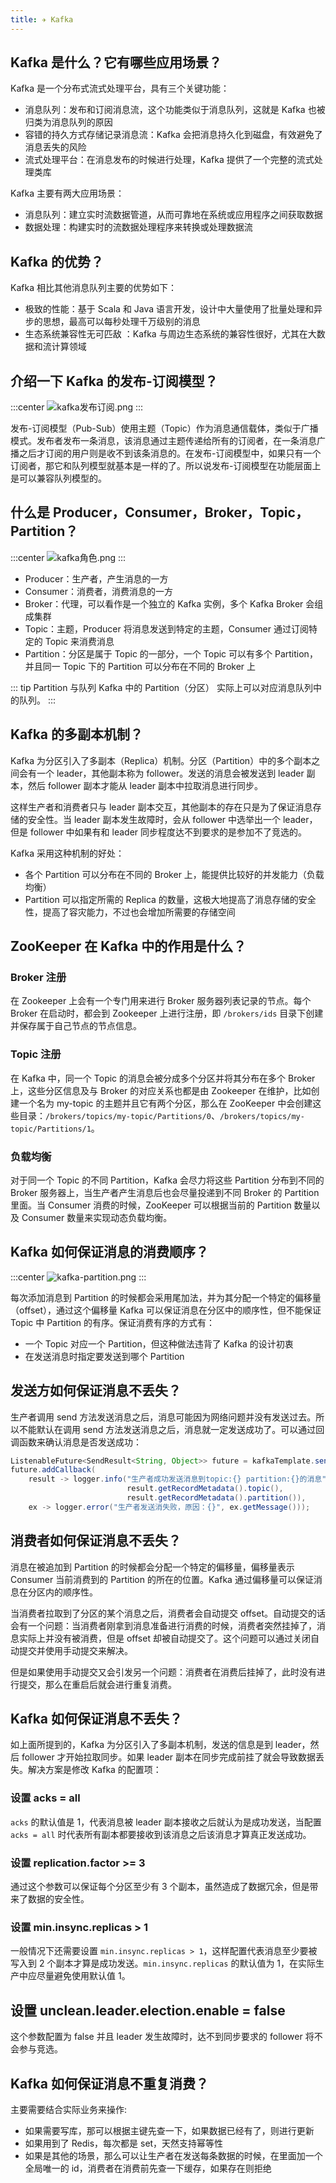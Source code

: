 ```yaml
---
title: ✈️ Kafka
---
```


## Kafka 是什么？它有哪些应用场景？

Kafka 是一个分布式流式处理平台，具有三个关键功能：

- 消息队列：发布和订阅消息流，这个功能类似于消息队列，这就是 Kafka 也被归类为消息队列的原因
- 容错的持久方式存储记录消息流：Kafka 会把消息持久化到磁盘，有效避免了消息丢失的风险
- 流式处理平台：在消息发布的时候进行处理，Kafka 提供了一个完整的流式处理类库

Kafka 主要有两大应用场景：

- 消息队列：建立实时流数据管道，从而可靠地在系统或应用程序之间获取数据
- 数据处理：构建实时的流数据处理程序来转换或处理数据流

## Kafka 的优势？

Kafka 相比其他消息队列主要的优势如下：

- 极致的性能：基于 Scala 和 Java 语言开发，设计中大量使用了批量处理和异步的思想，最高可以每秒处理千万级别的消息
- 生态系统兼容性无可匹敌 ：Kafka 与周边生态系统的兼容性很好，尤其在大数据和流计算领域

## 介绍一下 Kafka 的发布-订阅模型？

:::center
![kafka发布订阅.png](https://i.loli.net/2021/08/01/Vg5CxKd7vTAR9hz.png)
:::

发布-订阅模型（Pub-Sub）使用主题（Topic）作为消息通信载体，类似于广播模式。发布者发布一条消息，该消息通过主题传递给所有的订阅者，在一条消息广播之后才订阅的用户则是收不到该条消息的。在发布-订阅模型中，如果只有一个订阅者，那它和队列模型就基本是一样的了。所以说发布-订阅模型在功能层面上是可以兼容队列模型的。

## 什么是 Producer，Consumer，Broker，Topic，Partition？

:::center
![kafka角色.png](https://i.loli.net/2021/08/01/9wXLUKRDdFWfSng.png)
:::

- Producer：生产者，产生消息的一方
- Consumer：消费者，消费消息的一方
- Broker：代理，可以看作是一个独立的 Kafka 实例，多个 Kafka Broker 会组成集群
- Topic：主题，Producer 将消息发送到特定的主题，Consumer 通过订阅特定的 Topic 来消费消息
- Partition：分区是属于 Topic 的一部分，一个 Topic 可以有多个 Partition，并且同一 Topic 下的 Partition 可以分布在不同的 Broker 上

::: tip Partition 与队列
Kafka 中的 Partition（分区） 实际上可以对应消息队列中的队列。
:::

## Kafka 的多副本机制？

Kafka 为分区引入了多副本（Replica）机制。分区（Partition）中的多个副本之间会有一个 leader，其他副本称为 follower。发送的消息会被发送到 leader 副本，然后 follower 副本才能从 leader 副本中拉取消息进行同步。

这样生产者和消费者只与 leader 副本交互，其他副本的存在只是为了保证消息存储的安全性。当 leader 副本发生故障时，会从 follower 中选举出一个 leader，但是 follower 中如果有和 leader 同步程度达不到要求的是参加不了竞选的。

Kafka 采用这种机制的好处：

- 各个 Partition 可以分布在不同的 Broker 上，能提供比较好的并发能力（负载均衡）
- Partition 可以指定所需的 Replica 的数量，这极大地提高了消息存储的安全性，提高了容灾能力，不过也会增加所需要的存储空间

## ZooKeeper 在 Kafka 中的作用是什么？

### Broker 注册

在 Zookeeper 上会有一个专门用来进行 Broker 服务器列表记录的节点。每个 Broker 在启动时，都会到 Zookeeper 上进行注册，即 `/brokers/ids` 目录下创建并保存属于自己节点的节点信息。

### Topic 注册

在 Kafka 中，同一个 Topic 的消息会被分成多个分区并将其分布在多个 Broker 上，这些分区信息及与 Broker 的对应关系也都是由 Zookeeper 在维护，比如创建一个名为 my-topic 的主题并且它有两个分区，那么在 ZooKeeper 中会创建这些目录：`/brokers/topics/my-topic/Partitions/0`、`/brokers/topics/my-topic/Partitions/1`。

### 负载均衡

对于同一个 Topic 的不同 Partition，Kafka 会尽力将这些 Partition 分布到不同的 Broker 服务器上，当生产者产生消息后也会尽量投递到不同 Broker 的 Partition 里面。当 Consumer 消费的时候，ZooKeeper 可以根据当前的 Partition 数量以及 Consumer 数量来实现动态负载均衡。

## Kafka 如何保证消息的消费顺序？

:::center
![kafka-partition.png](https://i.loli.net/2021/08/01/cJOGZNY9UIB4q8K.png)
:::

每次添加消息到 Partition 的时候都会采用尾加法，并为其分配一个特定的偏移量（offset），通过这个偏移量 Kafka 可以保证消息在分区中的顺序性，但不能保证 Topic 中 Partition 的有序。保证消费有序的方式有：

- 一个 Topic 对应一个 Partition，但这种做法违背了 Kafka 的设计初衷
- 在发送消息时指定要发送到哪个 Partition

## 发送方如何保证消息不丢失？

生产者调用 send 方法发送消息之后，消息可能因为网络问题并没有发送过去。所以不能默认在调用 send 方法发送消息之后，消息就一定发送成功了。可以通过回调函数来确认消息是否发送成功：

```java
ListenableFuture<SendResult<String, Object>> future = kafkaTemplate.send(topic, o);
future.addCallback(
    result -> logger.info("生产者成功发送消息到topic:{} partition:{}的消息", 
                          result.getRecordMetadata().topic(), 
                          result.getRecordMetadata().partition()),
    ex -> logger.error("生产者发送消失败，原因：{}", ex.getMessage()));
```

## 消费者如何保证消息不丢失？

消息在被追加到 Partition 的时候都会分配一个特定的偏移量，偏移量表示 Consumer 当前消费到的 Partition 的所在的位置。Kafka 通过偏移量可以保证消息在分区内的顺序性。

当消费者拉取到了分区的某个消息之后，消费者会自动提交 offset。自动提交的话会有一个问题：当消费者刚拿到消息准备进行消费的时候，消费者突然挂掉了，消息实际上并没有被消费，但是 offset  却被自动提交了。这个问题可以通过关闭自动提交并使用手动提交来解决。

但是如果使用手动提交又会引发另一个问题：消费者在消费后挂掉了，此时没有进行提交，那么在重启后就会进行重复消费。

## Kafka 如何保证消息不丢失？

如上面所提到的，Kafka 为分区引入了多副本机制，发送的信息是到 leader，然后 follower 才开始拉取同步。如果 leader 副本在同步完成前挂了就会导致数据丢失。解决方案是修改 Kafka 的配置项：

### 设置 acks = all

`acks` 的默认值是 1，代表消息被 leader 副本接收之后就认为是成功发送，当配置 `acks = all` 时代表所有副本都要接收到该消息之后该消息才算真正发送成功。

### 设置 replication.factor >= 3

通过这个参数可以保证每个分区至少有 3 个副本，虽然造成了数据冗余，但是带来了数据的安全性。

### 设置 min.insync.replicas > 1

一般情况下还需要设置 `min.insync.replicas > 1`，这样配置代表消息至少要被写入到 2 个副本才算是成功发送。`min.insync.replicas` 的默认值为 1，在实际生产中应尽量避免使用默认值 1。

## 设置 unclean.leader.election.enable = false

这个参数配置为 false 并且 leader 发生故障时，达不到同步要求的 follower 将不会参与竞选。

## Kafka 如何保证消息不重复消费？

主要需要结合实际业务来操作:

- 如果需要写库，那可以根据主键先查一下，如果数据已经有了，则进行更新
- 如果用到了 Redis，每次都是 set，天然支持幂等性
- 如果是其他的场景，那么可以让生产者在发送每条数据的时候，在里面加一个全局唯一的 id，消费者在消费前先查一下缓存，如果存在则拒绝
